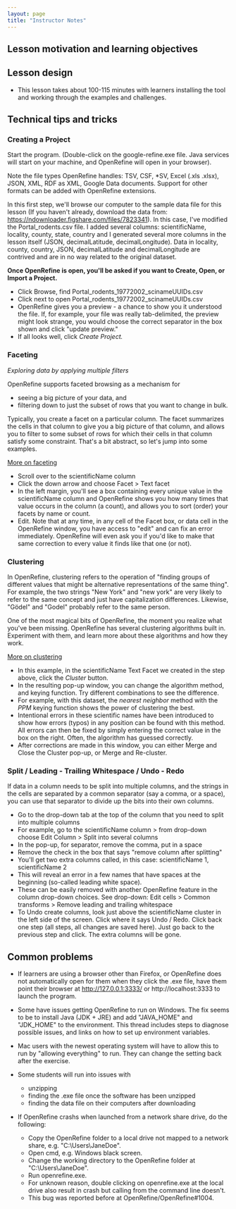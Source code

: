```yaml
---
layout: page
title: "Instructor Notes"
---
```


## Lesson motivation and learning objectives


## Lesson design

* This lesson takes about 100-115 minutes with learners installing the tool and working through the examples and challenges.

## Technical tips and tricks

### Creating a Project

Start the program. (Double-click on the google-refine.exe file. Java services will start on your machine, and OpenRefine will open in your browser).

Note the file types OpenRefine handles: TSV, CSF, *SV, Excel (.xls .xlsx), JSON, XML, RDF as XML, Google Data documents. Support for other formats can be added with OpenRefine extensions.

In this first step, we'll browse our computer to the sample data file for this lesson (If you haven't already, download the data from:
https://ndownloader.figshare.com/files/7823341). In this case, I've modified the Portal_rodents.csv file. I added several columns: scientificName, locality, county, state, country and I generated several more columns in the lesson itself (JSON, decimalLatitude, decimalLongitude). Data in locality, county, country, JSON, decimalLatitude and decimalLongitude are contrived and are in no way related to the original dataset. 

**Once OpenRefine is open, you'll be asked if you want to Create, Open, or Import a Project.**

  - Click Browse, find Portal_rodents_19772002_scinameUUIDs.csv
  - Click next to open Portal_rodents_19772002_scinameUUIDs.csv
  - OpenRefine gives you a preview - a chance to show you it understood the file. If, for example, your file was really tab-delimited, the preview might look strange, you would choose the correct separator in the box shown and click "update preview."
  - If all looks well, click _Create Project._

### Faceting

*Exploring data by applying multiple filters*

OpenRefine supports faceted browsing as a mechanism for

* seeing a big picture of your data, and
* filtering down to just the subset of rows that you want to change in bulk.

Typically, you create a facet on a particular column. The facet summarizes the cells in that column to give you a big picture of that column, and allows you to filter to some subset of rows for which their cells in that column satisfy some constraint. That's a bit abstract, so let's jump into some examples.

[More on faceting](https://github.com/OpenRefine/OpenRefine/wiki/Faceting)

  - Scroll over to the scientificName column
  - Click the down arrow and choose Facet > Text facet
  - In the left margin, you'll see a box containing every unique value in the scientificName column and OpenRefine shows you how many times that value occurs in the column (a count), and allows you to sort (order) your facets by name or count.
  - Edit. Note that at any time, in any cell of the Facet box, or data cell in the OpenRefine window, you have access to "edit" and can fix an error immediately. OpenRefine will even ask you if you'd like to make that same correction to every value it finds like that one (or not).

### Clustering
In OpenRefine, clustering refers to the operation of "finding groups of different values that might be alternative representations of the same thing". For example, the two strings "New York" and "new york" are very likely to refer to the same concept and just have capitalization differences. Likewise, "Gödel" and "Godel" probably refer to the same person.

One of the most magical bits of OpenRefine, the moment you realize what you've been missing. OpenRefine has several clustering algorithms built in. Experiment with them, and learn more about these algorithms and how they work. 

[More on clustering](https://github.com/OpenRefine/OpenRefine/wiki/Clustering-In-Depth)

  - In this example, in the scientificName Text Facet we created in the step above, click the _Cluster_ button.
  - In the resulting pop-up window, you can change the algorithm method, and keying function. Try different combinations to see the difference.
  - For example, with this dataset, the _nearest neighbor_ method with the _PPM_ keying function shows the power of clustering the best. 
  - Intentional errors in these scientific names have been introduced to show how errors (typos) in any position can be found with this method. All errors can then be fixed by simply entering the correct value in the box on the right. Often, the algorithm has guessed correctly. 
  - After corrections are made in this window, you can either Merge and Close the Cluster pop-up, or Merge and Re-cluster.

### Split / Leading - Trailing Whitespace / Undo - Redo

If data in a column needs to be split into multiple columns, and the strings in the cells are separated by a common separator (say a comma, or a space), you can use that separator to divide up the bits into their own columns.

  - Go to the drop-down tab at the top of the column that you need to split into multiple columns
  - For example, go to the scientificName column > from drop-down choose Edit Column > Split into several columns
  - In the pop-up, for separator, remove the comma, put in a space
  - Remove the check in the box that says "remove column after splitting"
  - You'll get two extra columns called, in this case: scientificName 1, scientificName 2
  - This will reveal an error in a few names that have spaces at the beginning (so-called leading white space).
  - These can be easily removed with another OpenRefine feature in the column drop-down choices. See drop-down: Edit cells > Common transforms > Remove leading and trailing whitespace
  - To Undo create columns, look just above the scientificName cluster in the left side of the screen. Click where it says Undo / Redo. Click back one step (all steps, all changes are saved here). Just go back to the previous step and click. The extra columns will be gone.

## Common problems

* If learners are using a browser other than Firefox, or OpenRefine does not automatically open for them when they click the .exe file, have them point their browser at http://127.0.0.1:3333/ or http://localhost:3333 to launch the program.

* Some have issues getting OpenRefine to run on Windows. The fix seems to be to install Java (JDK + JRE) and add "JAVA_HOME" and "JDK_HOME" to the environment. This thread includes steps to diagnose possible issues, and links on how to set up environment variables.

* Mac users with the newest operating system will have to allow this to run by "allowing everything" to run. They can change the setting back after the exercise.

* Some students will run into issues with
  - unzipping
  - finding the .exe file once the software has been unzipped
  - finding the data file on their computers after downloading
  
 * If OpenRefine crashs when launched from a network share drive, do the following:
    - Copy the OpenRefine folder to a local drive not mapped to a network share, e.g. "C:\Users\JaneDoe".
    - Open cmd, e.g. Windows black screen.
    - Change the working directory to the OpenRefine folder at "C:\Users\JaneDoe".
    - Run openrefine.exe.
    - For unknown reason, double clicking on openrefine.exe at the local drive also result in crash but calling from the command line doesn't.
    - This bug was reported before at OpenRefine/OpenRefine#1004.
